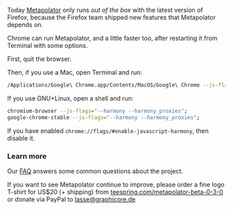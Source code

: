 Today [Metapolator](http://metapolator.com/purple-pill) only runs _out of the box_ with the latest version of Firefox, because the Firefox team shipped new features that Metapolator depends on.

Chrome can run Metapolator, and a little faster too, after restarting it from Terminal with some options.

First, quit the browser. 

Then, if you use a Mac, open Terminal and run:
```sh
/Applications/Google\ Chrome.app/Contents/MacOS/Google\ Chrome --js-flags="--harmony --harmony_proxies";
```

If you use GNU+Linux, open a shell and run:
```sh
chromium-browser --js-flags="--harmony --harmony_proxies"; 
google-chrome-stable --js-flags="--harmony --harmony_proxies";
```

If you have enabled `chrome://flags/#enable-javascript-harmony`, then disable it.

### Learn more

Our [FAQ](https://github.com/metapolator/metapolator/wiki/faq) answers some common questions about the project.

If you want to see Metapolator continue to improve, please order a fine logo T-shirt for US$20 (+ shipping) from [teespring.com/metapolator-beta-0-3-0](https://teespring.com/metapolator-beta-0-3-0) or donate via PayPal to lasse@graphicore.de